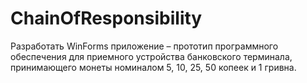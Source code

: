 # ChainOfResponsibility
Разработать WinForms приложение – прототип программного обеспечения для приемного устройства банковского терминала, принимающего монеты номиналом 5, 10, 25, 50 копеек и 1 гривна. 
